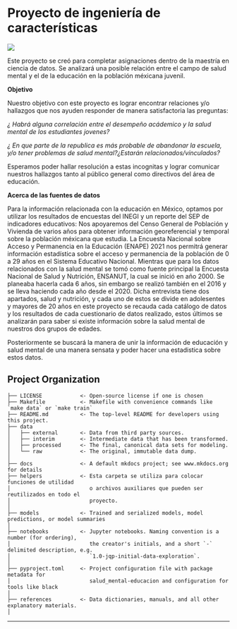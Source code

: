 # Proyecto de ingeniería de características 

<a target="_blank" href="https://cookiecutter-data-science.drivendata.org/">
    <img src="https://img.shields.io/badge/CCDS-Project%20template-328F97?logo=cookiecutter" />
</a>

Este proyecto se creó para completar asignaciones dentro de la maestría en ciencia de datos. Se analizará una posible relación entre el campo de salud mental y el de la educación en la población méxicana juvenil. 

**Objetivo**

Nuestro objetivo con este proyecto es lograr encontrar relaciones y/o hallazgos que nos ayuden responder de manera satisfactoria las preguntas: 

*¿ Habrá alguna correlación entre el desempeño acádemico y la salud mental de los estudiantes jovenes?*

*¿ En que parte de la republica es más probable de abandonar la escuela, y/o tener problemas de salud mental?¿Estarán relacionados/vínculados?*

Esperamos poder hallar resolución a estas incognitas y lograr comunicar nuestros hallazgos tanto al público general como directivos del área de educación.

**Acerca de las fuentes de datos**

Para la información relacionada con la educación en México, optamos por utilizar los resultados de encuestas del INEGI y un reporte del SEP de indicadores educativos:
Nos apoyaremos del Censo General de Población y Vivienda de varios años para obtener información georeferencial y temporal sobre la población méxicana que estudia. La Encuesta Nacional sobre Acceso y Permanencia en la Educación (ENAPE) 2021 nos permitrá generar información estadística sobre el acceso y permanencia de la población de 0 a 29 años en el Sistema Educativo Nacional.
Mientras que para los datos relacionados con la salud mental se tomó como fuente principal la Encuesta Nacional de Salud y Nutrición, ENSANUT, la cual se inició en año 2000. Se planeaba hacerla cada 6 años, sin embargo se realizó también en el 2016 y se lleva haciendo cada año desde el 2020. Dicha entrevista tiene dos apartados, salud y nutrición, y cada uno de estos se divide en adolesentes y mayores de 20 años en este proyecto se recauda cada catálogo de datos y los resultados de cada cuestionario de datos realizado, estos últimos se analizarán para saber si existe información sobre la salud mental de nuestros dos grupos de edades.

Posteriormente se buscará la manera de unir la información de educación y salud mental de una manera sensata y poder hacer una estadistica sobre estos datos.
## Project Organization

```
├── LICENSE            <- Open-source license if one is chosen
├── Makefile           <- Makefile with convenience commands like `make data` or `make train`
├── README.md          <- The top-level README for developers using this project.
├── data
│   ├── external       <- Data from third party sources.
│   ├── interim        <- Intermediate data that has been transformed.
│   ├── processed      <- The final, canonical data sets for modeling.
│   └── raw            <- The original, immutable data dump.
│
├── docs               <- A default mkdocs project; see www.mkdocs.org for details
├── helpers            <- Esta carpeta se utiliza para colocar funciones de utilidad
│                         o archivos auxiliares que pueden ser reutilizados en todo el
│                         proyecto.
│        
├── models             <- Trained and serialized models, model predictions, or model summaries
│
├── notebooks          <- Jupyter notebooks. Naming convention is a number (for ordering),
│                         the creator's initials, and a short `-` delimited description, e.g.
│                         `1.0-jqp-initial-data-exploration`.
│
├── pyproject.toml     <- Project configuration file with package metadata for 
│                         salud_mental-educacion and configuration for tools like black
│
├── references         <- Data dictionaries, manuals, and all other explanatory materials.
│
```

--------
